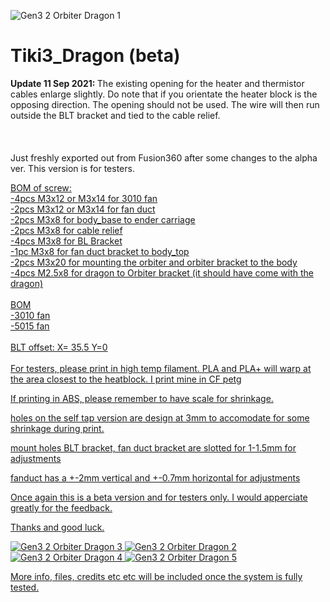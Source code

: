 ![Gen3 2 Orbiter Dragon 1](https://user-images.githubusercontent.com/68491566/132848046-67d77863-799a-4bd1-ae1e-968a23e3ffc2.png)
# Tiki3_Dragon (beta)

<b>Update 11 Sep 2021: </b> The existing opening for the heater and thermistor cables enlarge slightly. Do note that if you orientate the heater block is the opposing direction. The opening should not be used. The wire will then run outside the BLT bracket and tied to the cable relief. 
\
\
\
\
Just freshly exported out from Fusion360 after some changes to the alpha ver. This version is for testers. 

<u> BOM of screw:\
-4pcs M3x12 or M3x14 for 3010 fan\
-2pcs M3x12 or M3x14 for fan duct\
-2pcs M3x8 for body_base to ender carriage\
-2pcs M3x8 for cable relief\
-4pcs M3x8 for BL Bracket\
-1pc  M3x8 for fan duct bracket to body_top\
-2pcs M3x20 for mounting the orbiter and orbiter bracket to the body\
-4pcs M2.5x8 for dragon to Orbiter bracket (it should have come with the dragon)
\
\
BOM\
-3010 fan\
-5015 fan\
\
BLT offset: X= 35.5 Y=0\
\
For testers, please print in high temp filament. PLA and PLA+ will warp at the area closest to the heatblock. I print mine in CF petg

If printing in ABS, please remember to have scale for shrinkage.

holes on the self tap version are design at 3mm to accomodate for some shrinkage during print.

mount holes BLT bracket, fan duct bracket are slotted for 1-1.5mm for adjustments 

fanduct has a +-2mm vertical and +-0.7mm horizontal for adjustments 

Once again this is a beta version and for testers only. I would apperciate greatly for the feedback. 

Thanks and good luck. 

![Gen3 2 Orbiter Dragon 3](https://user-images.githubusercontent.com/68491566/132848101-29a7b8e5-de1d-4984-afe6-a267c87956ab.png)
![Gen3 2 Orbiter Dragon 2](https://user-images.githubusercontent.com/68491566/132848111-75af560b-2698-4bdb-8179-77fc8113f430.png)
![Gen3 2 Orbiter Dragon 4](https://user-images.githubusercontent.com/68491566/132848134-5716cac6-c493-4ef6-8b96-6383cbf3f3f8.png)
![Gen3 2 Orbiter Dragon 5](https://user-images.githubusercontent.com/68491566/132848147-4f660563-f890-4758-bbab-ac142b082de8.png)

More info, files, credits etc etc will be included once the system is fully tested. 
